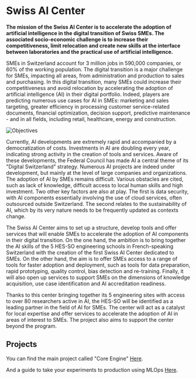 # Swiss AI Center

**The mission of the Swiss AI Center is to accelerate the adoption of artificial intelligence in the digital transition of Swiss SMEs. The associated socio-economic challenge is to increase their competitiveness, limit relocation and create new skills at the interface between laboratories and the practical use of artificial intelligence.**

SMEs in Switzerland account for 3 million jobs in 590,000 companies, or 60% of the working population. The digital transition is a major challenge for SMEs, impacting all areas, from administration and production to sales and purchasing. In this digital transition, many SMEs could increase their competitiveness and avoid relocation by accelerating the adoption of artificial intelligence (AI) in their digital portfolio. Indeed, players are predicting numerous use cases for AI in SMEs: marketing and sales targeting, greater efficiency in processing customer service-related documents, financial optimization, decision support, predictive maintenance - and in all fields, including retail, healthcare, energy and construction.

![Objectives](https://github.com/swiss-ai-center/.github/blob/main/profile/images/objectives-swiss-ai-center.webp?raw=true)

Currently, AI developments are extremely rapid and accompanied by a democratization of costs. Investments in AI are doubling every year, indicating strong activity in the creation of tools and services. Aware of these developments, the Federal Council has made AI a central theme of its "Digital Switzerland" strategy. Numerous AI projects are indeed under development, but mainly at the level of large companies and organizations. The adoption of AI by SMEs remains difficult. Various obstacles are cited, such as lack of knowledge, difficult access to local human skills and high investment. Two other key factors are also at play. The first is data security, with AI components essentially involving the use of cloud services, often outsourced outside Switzerland. The second relates to the sustainability of AI, which by its very nature needs to be frequently updated as contexts change.

The Swiss AI Center aims to set up a structure, develop tools and offer services that will enable SMEs to accelerate the adoption of AI components in their digital transition. On the one hand, the ambition is to bring together the AI skills of the 5 HES-SO engineering schools in French-speaking Switzerland with the creation of the first Swiss AI Center dedicated to SMEs. On the other hand, the aim is to offer SMEs access to a range of tools for faster adoption and deployment, such as tools for data preparation, rapid prototyping, quality control, bias detection and re-training. Finally, it will also open up services to support SMEs on the dimensions of knowledge acquisition, use case identification and AI accreditation readiness.

Thanks to this center bringing together its 5 engineering sites with access to over 80 researchers active in AI, the HES-SO will be identified as a leading partner in the field of AI for SMEs. The center will act as a catalyst for local expertise and offer services to accelerate the adoption of AI in areas of interest to SMEs. The project also aims to support the center beyond the program.

## Projects

You can find the main project called "Core Engine" [Here](https://github.com/swiss-ai-center/core-engine).

And a guide to take your experiments to production using MLOps [Here](https://github.com/swiss-ai-center/a-guide-to-mlops).

